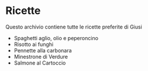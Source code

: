 # Ricette

Questo archivio contiene tutte le ricette preferite di Giusi

* Spaghetti aglio, olio e peperoncino
* Risotto ai funghi
* Pennette alla carbonara
* Minestrone di Verdure
* Salmone al Cartoccio
